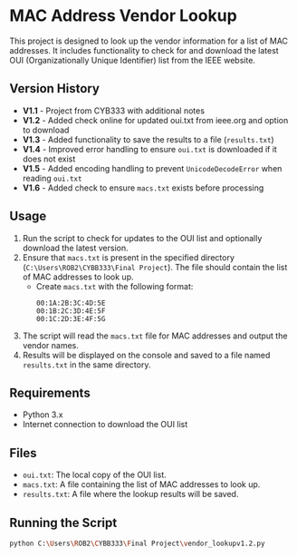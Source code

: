 # MAC Address Vendor Lookup

This project is designed to look up the vendor information for a list of MAC addresses. It includes functionality to check for and download the latest OUI (Organizationally Unique Identifier) list from the IEEE website.

## Version History

- **V1.1** - Project from CYB333 with additional notes
- **V1.2** - Added check online for updated oui.txt from ieee.org and option to download
- **V1.3** - Added functionality to save the results to a file (`results.txt`)
- **V1.4** - Improved error handling to ensure `oui.txt` is downloaded if it does not exist
- **V1.5** - Added encoding handling to prevent `UnicodeDecodeError` when reading `oui.txt`
- **V1.6** - Added check to ensure `macs.txt` exists before processing

## Usage

1. Run the script to check for updates to the OUI list and optionally download the latest version.
2. Ensure that `macs.txt` is present in the specified directory (`C:\Users\ROB2\CYBB333\Final Project`). The file should contain the list of MAC addresses to look up.
    - Create `macs.txt` with the following format:
        ```
        00:1A:2B:3C:4D:5E
        00:1B:2C:3D:4E:5F
        00:1C:2D:3E:4F:5G
        ```
3. The script will read the `macs.txt` file for MAC addresses and output the vendor names.
4. Results will be displayed on the console and saved to a file named `results.txt` in the same directory.

## Requirements

- Python 3.x
- Internet connection to download the OUI list

## Files

- `oui.txt`: The local copy of the OUI list.
- `macs.txt`: A file containing the list of MAC addresses to look up.
- `results.txt`: A file where the lookup results will be saved.

## Running the Script

```bash
python C:\Users\ROB2\CYBB333\Final Project\vendor_lookupv1.2.py
